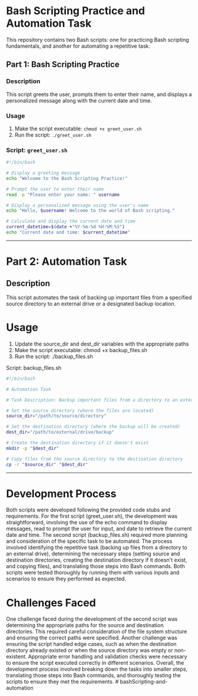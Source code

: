 ﻿# Bash Scripting Practice and Automation Task

This repository contains two Bash scripts: one for practicing Bash scripting fundamentals, and another for automating a repetitive task.

## Part 1: Bash Scripting Practice

### Description

This script greets the user, prompts them to enter their name, and displays a personalized message along with the current date and time.

### Usage

1. Make the script executable: `chmod +x greet_user.sh`
2. Run the script: `./greet_user.sh`

### Script: `greet_user.sh`

```bash
#!/bin/bash

# Display a greeting message
echo "Welcome to the Bash Scripting Practice!"

# Prompt the user to enter their name
read -p "Please enter your name: " username

# Display a personalized message using the user's name
echo "Hello, $username! Welcome to the world of Bash scripting."

# Calculate and display the current date and time
current_datetime=$(date +"%Y-%m-%d %H:%M:%S")
echo "Current date and time: $current_datetime"
```
---
# Part 2: Automation Task
## Description
This script automates the task of backing up important files from a specified source directory to an external drive or a designated backup location.
# Usage

1. Update the source_dir and dest_dir variables with the appropriate paths
2. Make the script executable: chmod +x backup_files.sh
3. Run the script: ./backup_files.sh

Script: backup_files.sh
```bash
#!/bin/bash

# Automation Task

# Task Description: Backup important files from a directory to an external drive

# Set the source directory (where the files are located)
source_dir="/path/to/source/directory"

# Set the destination directory (where the backup will be created)
dest_dir="/path/to/external/drive/backup"

# Create the destination directory if it doesn't exist
mkdir -p "$dest_dir"

# Copy files from the source directory to the destination directory
cp -r "$source_dir" "$dest_dir"
```
---
# Development Process
Both scripts were developed following the provided code stubs and requirements.
For the first script (greet_user.sh), the development was straightforward, involving the use of the echo command to display messages, read to prompt the user for input, and date to retrieve the current date and time.
The second script (backup_files.sh) required more planning and consideration of the specific task to be automated. The process involved identifying the repetitive task (backing up files from a directory to an external drive), determining the necessary steps (setting source and destination directories, creating the destination directory if it doesn't exist, and copying files), and translating those steps into Bash commands.
Both scripts were tested thoroughly by running them with various inputs and scenarios to ensure they performed as expected.

# Challenges Faced
One challenge faced during the development of the second script was determining the appropriate paths for the source and destination directories. This required careful consideration of the file system structure and ensuring the correct paths were specified.
Another challenge was ensuring the script handled edge cases, such as when the destination directory already existed or when the source directory was empty or non-existent. Appropriate error handling and validation checks were necessary to ensure the script executed correctly in different scenarios.
Overall, the development process involved breaking down the tasks into smaller steps, translating those steps into Bash commands, and thoroughly testing the scripts to ensure they met the requirements.
#   b a s h S c r i p t i n g - a n d - a u t o m a t i o n  
 